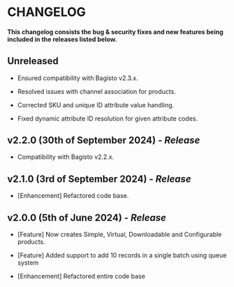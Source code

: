 # CHANGELOG

#### This changelog consists the bug & security fixes and new features being included in the releases listed below.

## Unreleased

* Ensured compatibility with Bagisto v2.3.x.

* Resolved issues with channel association for products.

* Corrected SKU and unique ID attribute value handling.

* Fixed dynamic attribute ID resolution for given attribute codes.

## **v2.2.0 (30th of September 2024)** - *Release*

* Compatibility with Bagisto v2.2.x.

## **v2.1.0 (3rd of September 2024)** - *Release*

* [Enhancement] Refactored code base.

## **v2.0.0 (5th of June 2024)** - *Release*

* [Feature] Now creates Simple, Virtual, Downloadable and Configurable products.

* [Feature] Added support to add 10 records in a single batch using queue system

* [Enhancement] Refactored entire code base
